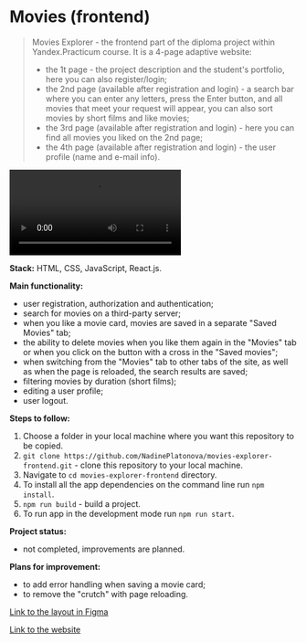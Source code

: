 # Movies (frontend)

> Movies Explorer - the frontend part of the diploma project within Yandex.Practicum course. It is a 4-page adaptive website:
>
> - the 1t page - the project description and the student's portfolio, here you can also register/login;
> - the 2nd page (available after registration and login) - a search bar where you can enter any letters, press the Enter button, and all movies that meet your request will appear, you can also sort movies by short films and like movies;
> - the 3rd page (available after registration and login) - here you can find all movies you liked on the 2nd page;
> - the 4th page (available after registration and login) - the user profile (name and e-mail info).

![video](/video.mp4)

**Stack:** HTML, CSS, JavaScript, React.js.

**Main functionality:**

- user registration, authorization and authentication;
- search for movies on a third-party server;
- when you like a movie card, movies are saved in a separate "Saved Movies" tab;
- the ability to delete movies when you like them again in the "Movies" tab or when you click on the button with a cross in the "Saved movies";
- when switching from the "Movies" tab to other tabs of the site, as well as when the page is reloaded, the search results are saved;
- filtering movies by duration (short films);
- editing a user profile;
- user logout.

**Steps to follow:**

1. Choose a folder in your local machine where you want this repository to be copied.
2. `git clone https://github.com/NadinePlatonova/movies-explorer-frontend.git` - clone this repository to your local machine.
3. Navigate to `cd movies-explorer-frontend` directory.
4. To install all the app dependencies on the command line run `npm install`.
5. `npm run build` - build a project.
6. To run app in the development mode run `npm run start`.

**Project status:**

- not completed, improvements are planned.

**Plans for improvement:**

- to add error handling when saving a movie card;
- to remove the "crutch" with page reloading.

[Link to the layout in Figma](<https://www.figma.com/file/fKQ86bXbKt5QyLtJDXmOY4/Diploma-(Copy)?node-id=932%3A2802>)

[Link to the website](https://thebestfilms.nomoredomains.rocks)
